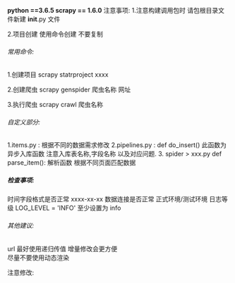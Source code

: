 **python ==3.6.5scrapy == 1.6.0**注意事项:1.注意构建调用包时 请包根目录文件新建  __init__.py 文件2.项目创建 使用命令创建  不要复制###### 常用命令:1.创建项目 scrapy statrproject  xxxx2.创建爬虫 scrapy genspider 爬虫名称  网址 3.执行爬虫  scrapy crawl 爬虫名称###### 自定义部分:1.items.py : 根据不同的数据需求修改2.pipelines.py  :  def do_insert() 此函数为异步入库函数 注意入库表名称,字段名称  以及对应问题.3. spider > xxx.py  def parse_item(): 解析函数  根据不同页面匹配数据##### 检查事项:时间字段格式是否正常  xxxx-xx-xx数据连接是否正常      正式环境/测试环境日志等级    LOG_LEVEL = 'INFO'  至少设置为 info###### 其他建议:url 最好使用递归传值   增量修改会更方便  尽量不要使用动态渲染注意修改:  
